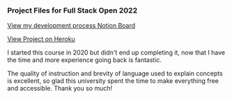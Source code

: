 ### Project Files for Full Stack Open 2022

[View my development process Notion Board]()

[View Project on Heroku](https://protected-sands-11467.herokuapp.com/)

I started this course in 2020 but didn't end up completing it, now that I have the time and more experience going back is fantastic.


The quality of instruction and brevity of language used to explain concepts is excellent, so glad this university spent the time to make everything free and accessible. Thank you so much!
